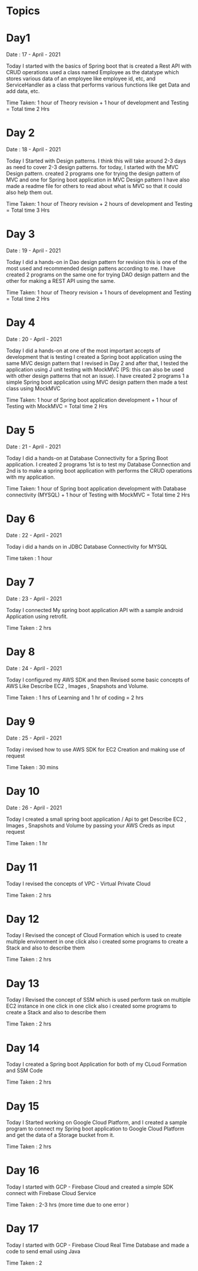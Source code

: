 # Topics 

# Day1

Date : 17 - April - 2021 

Today I started with the basics of Spring boot that is created a Rest API with CRUD operations 
used a class named Employee as the datatype which stores various data of an employee like employee id, etc, and ServiceHandler as a class that performs various functions like get Data and add data, etc.

Time Taken: 1 hour of Theory revision + 1 hour of development and Testing  = Total time 2 Hrs

# Day 2

Date : 18 - April - 2021

Today I Started with Design patterns. I think this will take around 2-3 days as need to cover 2-3 design patterns.
for today, I started with the MVC Design pattern. created 2 programs one for trying the design pattern of MVC and one for Spring boot application in MVC Design pattern I have also made a readme file for others to read about what is MVC so that it could also help them out.

Time Taken: 1 hour of Theory revision + 2 hours of development and Testing  = Total time 3 Hrs

# Day 3 

Date : 19 - April - 2021 

Today I did a hands-on in Dao design pattern for revision this is one of the most used and recommended design pattens according to me.
I have created 2 programs on the same one for trying DAO design pattern and the other for making a REST API using the same. 

Time Taken: 1 hour of Theory revision + 1 hours of development and Testing  = Total time 2 Hrs

# Day 4

Date : 20 - April - 2021 

Today I did a hands-on at one of the most important accepts of development that is testing I created a Spring boot application using the same MVC design pattern that I revised in Day 2 
and after that, I tested the application using J unit testing with MockMVC (PS: this can also be used with other design patterns that not an issue).
I have created 2 programs 1 a simple Spring boot application using MVC design pattern then made a test class using MockMVC 

Time Taken: 1 hour of Spring boot application development + 1 hour of Testing with MockMVC  = Total time 2 Hrs


# Day 5

Date : 21 - April - 2021 

Today I did a hands-on at Database Connectivity for a Spring Boot application. 
I created 2 programs 1st is to test my Database Connection and 2nd is to make a spring boot application with performs the CRUD operations with my application.

Time Taken: 1 hour of Spring boot application development with Database connectivity (MYSQL) + 1 hour of Testing with MockMVC  = Total time 2 Hrs

# Day 6 

Date : 22 - April - 2021 

Today i did a hands on in JDBC Database Connectivity for MYSQL 

Time taken : 1 hour

# Day 7 

Date : 23 - April - 2021

Today I connected My spring boot application API with a sample android Application using retrofit.

Time Taken : 2 hrs


# Day 8 

Date : 24 - April - 2021

Today I configured my AWS SDK and then Revised some basic concepts of AWS Like Describe EC2 , Images , Snapshots and Volume.

Time Taken : 1 hrs of Learning and 1 hr of coding = 2 hrs 

# Day 9 

Date : 25 - April - 2021 

Today i revised how to use AWS SDK for EC2 Creation and making use of request 

Time Taken  : 30 mins 

# Day 10 

Date : 26 - April - 2021 

Today I created a small spring boot application / Api to get Describe EC2 , Images , Snapshots and Volume by passing your AWS Creds as input request 

Time Taken : 1 hr

# Day 11 

Today I revised the concepts of VPC - Virtual Private Cloud 

Time Taken : 2 hrs

# Day 12 

Today I Revised the concept of Cloud Formation which is used to create multiple environment in one click also i created some programs to create a Stack and also to describe them

Time Taken : 2 hrs

# Day 13 

Today I Revised the concept of SSM which is used perform task on multiple EC2 instance in one click in one click also i created some programs to create a Stack and also to describe them 

Time Taken : 2 hrs


# Day 14 

Today I created a Spring boot Application for both of my CLoud Formation and SSM Code

Time Taken : 2 hrs

# Day 15 

Today I Started working on Google Cloud Platform, and I created a sample program to connect my Spring boot application to Google Cloud Platform and get the data of a Storage bucket from it.

Time Taken : 2 hrs 

# Day 16 

Today I started with GCP - Firebase Cloud and created a simple SDK connect with Firebase Cloud Service

Time Taken : 2-3 hrs (more time due to one error )

# Day 17 

Today I started with GCP - Firebase Cloud Real Time Database and made a code to send email using Java

Time Taken : 2
